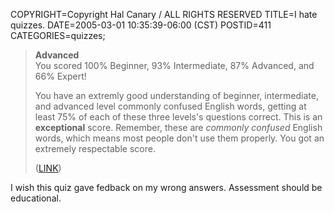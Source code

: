 COPYRIGHT=Copyright Hal Canary / ALL RIGHTS RESERVED
TITLE=I hate quizzes.
DATE=2005-03-01 10:35:39-06:00 (CST)
POSTID=411
CATEGORIES=quizzes;

> **Advanced**  
> You scored 100% Beginner, 93% Intermediate, 87% Advanced, and 66% Expert!
> 
> You have an extremly good understanding of beginner, intermediate, and advanced level commonly confused English words, getting at least 75% of each of these three levels's questions correct. This is an **exceptional** score. Remember, these are _commonly confused_ English words, which means most people don't use them properly. You got an extremely respectable score.
> 
> ([LINK](http://www.okcupid.com/tests/take?testid=14457200288064322170))

I wish this quiz gave fedback on my wrong answers. Assessment should be educational.
